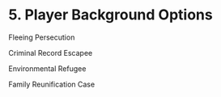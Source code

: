 # 5. Player Background Options

Fleeing Persecution

Criminal Record Escapee

Environmental Refugee

Family Reunification Case